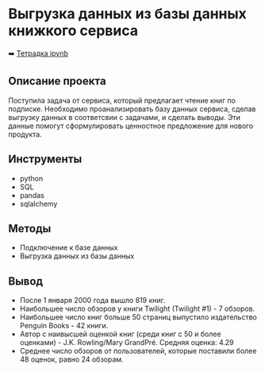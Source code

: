 # Выгрузка данных из базы данных книжкого сервиса

➡️ [Тетрадка ipynb]()

## Описание проекта
Поступила задача от сервиса, который предлагает чтение книг по подписке. Необходимо проанализировать базу данных сервиса, cделав выгрузку данных в соответсвии с задачами, и сделать выводы. Эти данные помогут сформулировать ценностное предложение для нового продукта.

## Инструменты
- python
- SQL
- pandas
- sqlalchemy

## Методы
- Подключение к базе данных
- Выгрузка данных из базы данных

## Вывод
- После 1 января 2000 года вышло 819 книг.
- Наибольшее число обзоров у книги Twilight (Twilight #1) - 7 обзоров.
- Наибольшее число книг больше 50 страниц выпустило издательство Penguin Books - 42 книги.
- Автор с наивысшей оценкой книг (среди книг с 50 и более оценками) - J.K. Rowling/Mary GrandPré. Средняя оценка: 4.29
- Среднее число обзоров от пользователей, которые поставили более 48 оценок, равно 24 обзорам.